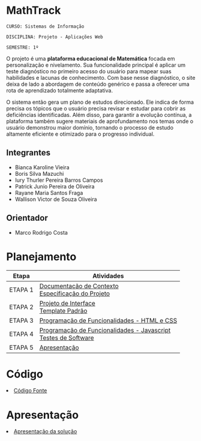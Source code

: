 # **MathTrack**

`CURSO: Sistemas de Informação`

`DISCIPLINA: Projeto - Aplicações Web`

`SEMESTRE: 1º`

O projeto é uma **plataforma educacional de Matemática** focada em personalização e nivelamento. Sua funcionalidade principal é aplicar um teste diagnóstico no primeiro acesso do usuário para mapear suas habilidades e lacunas de conhecimento. Com base nesse diagnóstico, o site deixa de lado a abordagem de conteúdo genérico e passa a oferecer uma rota de aprendizado totalmente adaptativa.

O sistema então gera um plano de estudos direcionado. Ele indica de forma precisa os tópicos que o usuário precisa revisar e estudar para cobrir as deficiências identificadas. Além disso, para garantir a evolução contínua, a plataforma também sugere materiais de aprofundamento nos temas onde o usuário demonstrou maior domínio, tornando o processo de estudo altamente eficiente e otimizado para o progresso individual.

## Integrantes

* Bianca Karoline Vieira
* Boris Silva Mazuchi
* Iury Thurler Pereira Barros Campos
* Patrick Junio Pereira de Oliveira
* Rayane Maria Santos Fraga
* Wallison Victor de Souza Oliveira

## Orientador

* Marco Rodrigo Costa

# Planejamento

| Etapa         | Atividades |
|  :----:   | ----------- |
| ETAPA 1         |[Documentação de Contexto](docs/context.md) <br> [Especificação do Projeto](docs/especification.md) |
| ETAPA 2         |[Projeto de Interface](docs/interface.md) <br> [Template Padrão](docs/template.md) |
| ETAPA 3         |[Programação de Funcionalidades - HTML e CSS](docs/development.md) |
| ETAPA 4        |[Programação de Funcionalidades - Javascript](docs/development.md) <br> [Testes de Software ](docs/tests.md) |
| ETAPA 5         | [Apresentação](presentation/README.md) |

# Código

<li><a href="src/README.md"> Código Fonte</a></li>

# Apresentação

<li><a href="presentation/README.md"> Apresentação da solução</a></li>
